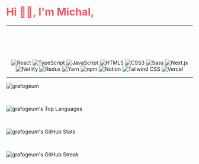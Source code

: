 
# <span style="color: #F05662">Hi 👋🏼, I'm Michal,</span>
---

# <h1 align="center"><span style="color:#FFFFFF">Frontend Project</span></h1>

<p align="center">
  <img src="https://img.shields.io/badge/React-61DAFB?logo=react&logoColor=white" alt="React">
  <img src="https://img.shields.io/badge/TypeScript-3178C6?logo=typescript&logoColor=white" alt="TypeScript">
  <img src="https://img.shields.io/badge/JavaScript-F7DF1E?logo=javascript&logoColor=black" alt="JavaScript">
  <img src="https://img.shields.io/badge/HTML5-E34F26?logo=html5&logoColor=white" alt="HTML5">
  <img src="https://img.shields.io/badge/CSS3-1572B6?logo=css3&logoColor=white" alt="CSS3">
  <img src="https://img.shields.io/badge/Sass-CC6699?logo=sass&logoColor=white" alt="Sass">
  <img src="https://img.shields.io/badge/Next.js-000000?logo=next.js&logoColor=white" alt="Next.js">
  <img src="https://img.shields.io/badge/Netlify-00C7B7?logo=netlify&logoColor=white" alt="Netlify">
  <img src="https://img.shields.io/badge/Redux-764ABC?logo=redux&logoColor=white" alt="Redux">
  <img src="https://img.shields.io/badge/Yarn-2C8EBB?logo=yarn&logoColor=white" alt="Yarn">
  <img src="https://img.shields.io/badge/npm-CB3837?logo=npm&logoColor=white" alt="npm">
  <img src="https://img.shields.io/badge/Notion-000000?logo=notion&logoColor=white" alt="Notion">
  <img src="https://img.shields.io/badge/Tailwind CSS-38B2AC?logo=tailwind-css&logoColor=white" alt="Tailwind CSS">
  <img src="https://img.shields.io/badge/Vercel-000000?logo=vercel&logoColor=white" alt="Vercel">
</p>

---

<p align="left"> <img src="https://komarev.com/ghpvc/?username=grafogeum&label=Profile%20views&color=0e75b6&style=flat" alt="grafogeum" /> </p>

<br>

![grafogeum's Top Languages](https://github-readme-stats.vercel.app/api/top-langs?username=grafogeum&show_icons=true&locale=en&layout=compact)

<br>

![grafogeum's GitHub Stats](https://github-readme-stats.vercel.app/api?username=grafogeum&show_icons=true&locale=en)

<br>

![grafogeum's GitHub Streak](https://github-readme-streak-stats.herokuapp.com/?user=grafogeum)

